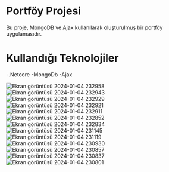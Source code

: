 # Portföy Projesi
Bu proje, MongoDB ve Ajax kullanılarak oluşturulmuş bir portföy uygulamasıdır. 
# Kullandığı Teknolojiler
-.Netcore
-MongoDb
-Ajax

![Ekran görüntüsü 2024-01-04 232958](https://github.com/Ademyldrrm/MyMongoDbAndAjaxProject/assets/92265631/33af8932-1359-47a4-bbd4-fe7799897fed)
![Ekran görüntüsü 2024-01-04 232943](https://github.com/Ademyldrrm/MyMongoDbAndAjaxProject/assets/92265631/972a97a6-0734-4bfe-b7a8-5847555cb4e5)
![Ekran görüntüsü 2024-01-04 232929](https://github.com/Ademyldrrm/MyMongoDbAndAjaxProject/assets/92265631/a19b69d2-bad0-49a8-b5cd-064f20bf5e3e)
![Ekran görüntüsü 2024-01-04 232921](https://github.com/Ademyldrrm/MyMongoDbAndAjaxProject/assets/92265631/1ed1c3f7-db14-4fc3-acd1-2822134c6192)
![Ekran görüntüsü 2024-01-04 232911](https://github.com/Ademyldrrm/MyMongoDbAndAjaxProject/assets/92265631/a3091649-7cc0-4bd8-935f-66b3e8d25729)
![Ekran görüntüsü 2024-01-04 232852](https://github.com/Ademyldrrm/MyMongoDbAndAjaxProject/assets/92265631/43977a80-5ddd-4dcc-8443-d4259f3ecd54)
![Ekran görüntüsü 2024-01-04 232834](https://github.com/Ademyldrrm/MyMongoDbAndAjaxProject/assets/92265631/f30726b9-97bc-469a-a05f-d8c4bbd306c6)
![Ekran görüntüsü 2024-01-04 231145](https://github.com/Ademyldrrm/MyMongoDbAndAjaxProject/assets/92265631/1a59b10b-93e6-4bae-b241-33d5192d7cd9)
![Ekran görüntüsü 2024-01-04 231119](https://github.com/Ademyldrrm/MyMongoDbAndAjaxProject/assets/92265631/fd646e5b-388f-48f9-a0ab-5ed4f984a7c6)
![Ekran görüntüsü 2024-01-04 230930](https://github.com/Ademyldrrm/MyMongoDbAndAjaxProject/assets/92265631/07a0a2c3-d24a-40b1-9701-facbc629678c)
![Ekran görüntüsü 2024-01-04 230857](https://github.com/Ademyldrrm/MyMongoDbAndAjaxProject/assets/92265631/8fefe9cc-4cf0-4907-8f83-93f907b23a69)
![Ekran görüntüsü 2024-01-04 230837](https://github.com/Ademyldrrm/MyMongoDbAndAjaxProject/assets/92265631/d87590c8-e084-4677-a942-8ead6788c301)
![Ekran görüntüsü 2024-01-04 230801](https://github.com/Ademyldrrm/MyMongoDbAndAjaxProject/assets/92265631/84cf3299-c193-4c77-9e48-56a8dd0431b2)
